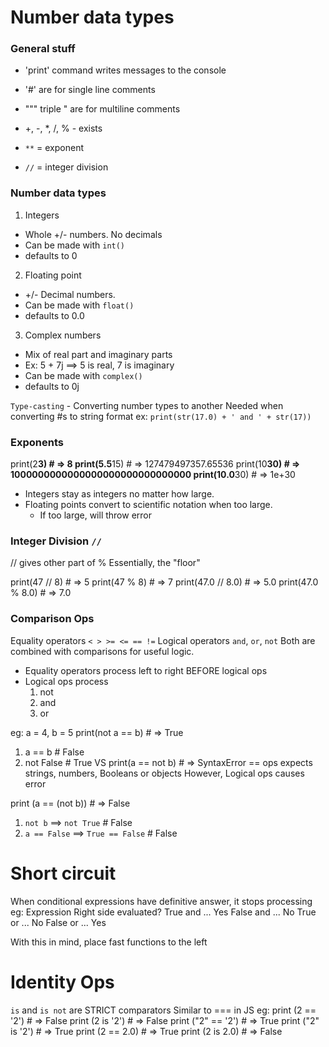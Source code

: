 # Number data types

### General stuff 
* 'print' command writes messages to the console
* '#' are for single line comments
* """ triple " are for multiline comments 

* +, -, *, /, % - exists
* `**` = exponent
* `//` = integer division
 
### Number data types
1. Integers
  - Whole +/- numbers. No decimals
  - Can be made with `int()`
  - defaults to 0

2. Floating point 
  - +/- Decimal numbers.
  - Can be made with `float()`
  - defaults to 0.0

3. Complex numbers
  - Mix of real part and imaginary parts
  - Ex: 5 + 7j ==> 5 is real, 7 is imaginary
  - Can be made with `complex()`
  - defaults to 0j

`Type-casting` - Converting number types to another 
Needed when converting #s to string format
ex: `print(str(17.0) + ' and ' + str(17))`

### Exponents
print(2**3)        # => 8
print(5.5**15)     # => 127479497357.65536
print(10**30)      # => 1000000000000000000000000000000
print(10.0**30)    # => 1e+30

* Integers stay as integers no matter how large.
* Floating points convert to scientific notation when too large.
    - If too large, will throw error

### Integer Division `//`
// gives other part of %
Essentially, the "floor"

print(47 // 8)         # => 5
print(47 % 8)          # => 7
print(47.0 // 8.0)     # => 5.0
print(47.0 % 8.0)      # => 7.0


### Comparison Ops
Equality operators `< > >= <= == !=` 
Logical operators `and`, `or`, `not` 
Both are combined with comparisons for useful logic.

* Equality operators process left to right BEFORE logical ops
* Logical ops process 
  1. not
  2. and
  3. or

eg: 
a = 4, b = 5
print(not a == b)     # => True
1. a == b     # False
2. not False  # True
VS
print(a == not b)    # => SyntaxError
== ops expects strings, numbers, Booleans or objects
However, Logical ops causes error

print (a == (not b))    # => False
1. `not b` ==> `not True`           # False
2. `a == False` ==> `True == False` # False

# Short circuit
When conditional expressions have definitive answer, it stops processing
eg: 
Expression	  Right side evaluated?
True and  ...	Yes
False and ...	No
True or   ...	No
False or  ...	Yes

With this in mind, place fast functions to the left


# Identity Ops
`is` and `is not` are STRICT comparators
Similar to === in JS
eg: 
  print (2 == '2')    # => False
  print (2 is '2')    # => False
  print ("2" == '2')    # => True
  print ("2" is '2')    # => True
  print (2 == 2.0)    # => True
  print (2 is 2.0)    # => False
  